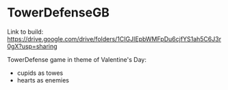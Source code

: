 # TowerDefenseGB
Link to build: https://drive.google.com/drive/folders/1CIGJIEpbWMFpDu6cjfYS1ah5C6J3r0gX?usp=sharing

TowerDefense game in theme of Valentine's Day:
- cupids as towes
- hearts as enemies